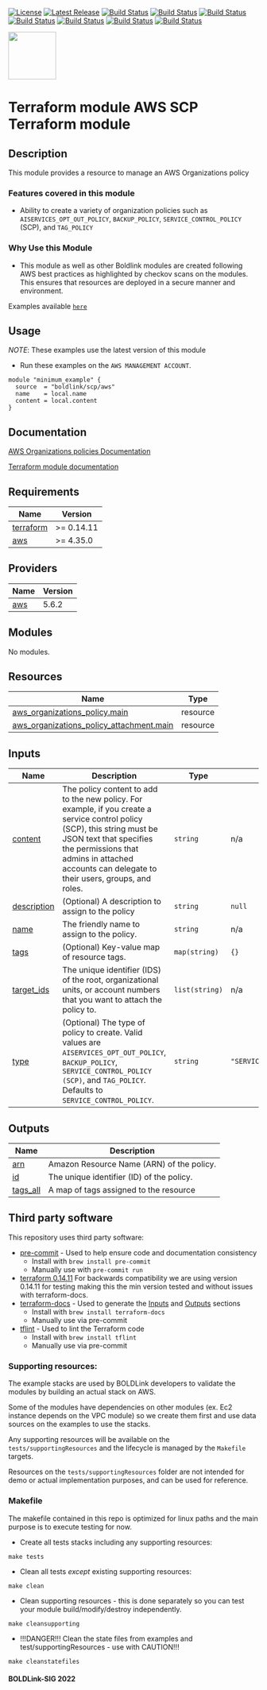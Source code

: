 [![License](https://img.shields.io/badge/License-Apache-blue.svg)](https://github.com/boldlink/terraform-aws-scp/blob/main/LICENSE)
[![Latest Release](https://img.shields.io/github/release/boldlink/terraform-aws-scp.svg)](https://github.com/boldlink/terraform-aws-scp/releases/latest)
[![Build Status](https://github.com/boldlink/terraform-aws-scp/actions/workflows/update.yaml/badge.svg)](https://github.com/boldlink/terraform-aws-scp/actions)
[![Build Status](https://github.com/boldlink/terraform-aws-scp/actions/workflows/release.yaml/badge.svg)](https://github.com/boldlink/terraform-aws-scp/actions)
[![Build Status](https://github.com/boldlink/terraform-aws-scp/actions/workflows/pre-commit.yaml/badge.svg)](https://github.com/boldlink/terraform-aws-scp/actions)
[![Build Status](https://github.com/boldlink/terraform-aws-scp/actions/workflows/pr-labeler.yaml/badge.svg)](https://github.com/boldlink/terraform-aws-scp/actions)
[![Build Status](https://github.com/boldlink/terraform-aws-scp/actions/workflows/module-examples-tests.yaml/badge.svg)](https://github.com/boldlink/terraform-aws-scp/actions)
[![Build Status](https://github.com/boldlink/terraform-aws-scp/actions/workflows/checkov.yaml/badge.svg)](https://github.com/boldlink/terraform-aws-scp/actions)
[![Build Status](https://github.com/boldlink/terraform-aws-scp/actions/workflows/auto-badge.yaml/badge.svg)](https://github.com/boldlink/terraform-aws-scp/actions)

[<img src="https://avatars.githubusercontent.com/u/25388280?s=200&v=4" width="96"/>](https://boldlink.io)

# Terraform module AWS SCP Terraform module

## Description

This module provides a resource to manage an AWS Organizations policy

### Features covered in this module
- Ability to create a variety of organization policies such as `AISERVICES_OPT_OUT_POLICY`, `BACKUP_POLICY`, `SERVICE_CONTROL_POLICY` (SCP), and `TAG_POLICY`

### Why Use this Module
- This module as well as other Boldlink modules are created following AWS best practices as highlighted by checkov scans on the modules. This ensures that resources are deployed in a secure manner and environment.

Examples available [`here`](./examples)

## Usage
*NOTE*: These examples use the latest version of this module
- Run these examples on the `AWS MANAGEMENT ACCOUNT`.

```console
module "minimum_example" {
  source  = "boldlink/scp/aws"
  name    = local.name
  content = local.content
}
```
## Documentation

[AWS Organizations policies Documentation](https://docs.aws.amazon.com/organizations/latest/userguide/orgs_manage_policies.html)

[Terraform module documentation](https://registry.terraform.io/providers/hashicorp/aws/latest/docs/resources/organizations_policy)

<!-- BEGINNING OF PRE-COMMIT-TERRAFORM DOCS HOOK -->
## Requirements

| Name | Version |
|------|---------|
| <a name="requirement_terraform"></a> [terraform](#requirement\_terraform) | >= 0.14.11 |
| <a name="requirement_aws"></a> [aws](#requirement\_aws) | >= 4.35.0 |

## Providers

| Name | Version |
|------|---------|
| <a name="provider_aws"></a> [aws](#provider\_aws) | 5.6.2 |

## Modules

No modules.

## Resources

| Name | Type |
|------|------|
| [aws_organizations_policy.main](https://registry.terraform.io/providers/hashicorp/aws/latest/docs/resources/organizations_policy) | resource |
| [aws_organizations_policy_attachment.main](https://registry.terraform.io/providers/hashicorp/aws/latest/docs/resources/organizations_policy_attachment) | resource |

## Inputs

| Name | Description | Type | Default | Required |
|------|-------------|------|---------|:--------:|
| <a name="input_content"></a> [content](#input\_content) | The policy content to add to the new policy. For example, if you create a service control policy (SCP), this string must be JSON text that specifies the permissions that admins in attached accounts can delegate to their users, groups, and roles. | `string` | n/a | yes |
| <a name="input_description"></a> [description](#input\_description) | (Optional) A description to assign to the policy | `string` | `null` | no |
| <a name="input_name"></a> [name](#input\_name) | The friendly name to assign to the policy. | `string` | n/a | yes |
| <a name="input_tags"></a> [tags](#input\_tags) | (Optional) Key-value map of resource tags. | `map(string)` | `{}` | no |
| <a name="input_target_ids"></a> [target\_ids](#input\_target\_ids) | The unique identifier (IDS) of the root, organizational units, or account numbers that you want to attach the policy to. | `list(string)` | n/a | yes |
| <a name="input_type"></a> [type](#input\_type) | (Optional) The type of policy to create. Valid values are `AISERVICES_OPT_OUT_POLICY`, `BACKUP_POLICY`, `SERVICE_CONTROL_POLICY (SCP)`, and `TAG_POLICY`. Defaults to `SERVICE_CONTROL_POLICY`. | `string` | `"SERVICE_CONTROL_POLICY"` | no |

## Outputs

| Name | Description |
|------|-------------|
| <a name="output_arn"></a> [arn](#output\_arn) | Amazon Resource Name (ARN) of the policy. |
| <a name="output_id"></a> [id](#output\_id) | The unique identifier (ID) of the policy. |
| <a name="output_tags_all"></a> [tags\_all](#output\_tags\_all) | A map of tags assigned to the resource |
<!-- END OF PRE-COMMIT-TERRAFORM DOCS HOOK -->

## Third party software
This repository uses third party software:
* [pre-commit](https://pre-commit.com/) - Used to help ensure code and documentation consistency
  * Install with `brew install pre-commit`
  * Manually use with `pre-commit run`
* [terraform 0.14.11](https://releases.hashicorp.com/terraform/0.14.11/) For backwards compatibility we are using version 0.14.11 for testing making this the min version tested and without issues with terraform-docs.
* [terraform-docs](https://github.com/segmentio/terraform-docs) - Used to generate the [Inputs](#Inputs) and [Outputs](#Outputs) sections
  * Install with `brew install terraform-docs`
  * Manually use via pre-commit
* [tflint](https://github.com/terraform-linters/tflint) - Used to lint the Terraform code
  * Install with `brew install tflint`
  * Manually use via pre-commit

### Supporting resources:

The example stacks are used by BOLDLink developers to validate the modules by building an actual stack on AWS.

Some of the modules have dependencies on other modules (ex. Ec2 instance depends on the VPC module) so we create them
first and use data sources on the examples to use the stacks.

Any supporting resources will be available on the `tests/supportingResources` and the lifecycle is managed by the `Makefile` targets.

Resources on the `tests/supportingResources` folder are not intended for demo or actual implementation purposes, and can be used for reference.

### Makefile
The makefile contained in this repo is optimized for linux paths and the main purpose is to execute testing for now.
* Create all tests stacks including any supporting resources:
```console
make tests
```
* Clean all tests *except* existing supporting resources:
```console
make clean
```
* Clean supporting resources - this is done separately so you can test your module build/modify/destroy independently.
```console
make cleansupporting
```
* !!!DANGER!!! Clean the state files from examples and test/supportingResources - use with CAUTION!!!
```console
make cleanstatefiles
```


#### BOLDLink-SIG 2022
